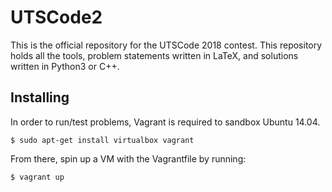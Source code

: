# UTSCode2

This is the official repository for the UTSCode 2018 contest. This repository holds all the tools, problem statements written in LaTeX, and solutions written in Python3 or C++.

## Installing

In order to run/test problems, Vagrant is required to sandbox Ubuntu 14.04.

```
$ sudo apt-get install virtualbox vagrant
```

From there, spin up a VM with the Vagrantfile by running:

```
$ vagrant up
```
